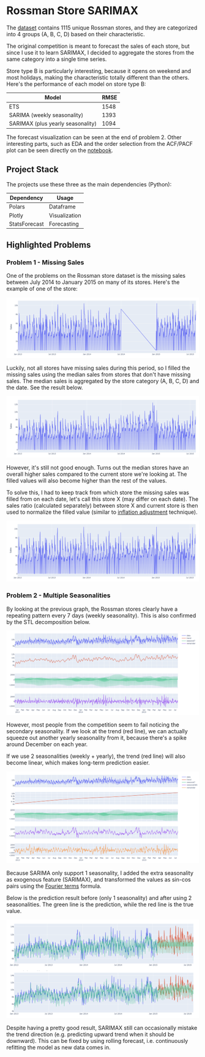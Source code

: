 # Rossman Store SARIMAX

The [dataset](https://www.kaggle.com/c/rossmann-store-sales) contains 1115 unique Rossman stores, and they are categorized into 4 groups (A, B, C, D) based on their characteristic.

The original competition is meant to forecast the sales of each store, but since I use it to learn SARIMAX, I decided to aggregate the stores from the same category into a single time series.

Store type B is particularly interesting, because it opens on weekend and most holidays, making the characteristic totally different than the others. Here's the performance of each model on store type B:

|Model|RMSE|
|---|---|
|ETS|1548|
|SARIMA (weekly seasonality)|1393|
|SARIMAX (plus yearly seasonality)|1094|

The forecast visualization can be seen at the end of problem 2. Other interesting parts, such as EDA and the order selection from the ACF/PACF plot can be seen directly on the [notebook](notebook.ipynb).

## Project Stack

The projects use these three as the main dependencies (Python):

|Dependency|Usage|
|---|---|
|Polars|Dataframe|
|Plotly|Visualization|
|StatsForecast|Forecasting|

## Highlighted Problems

### Problem 1 - Missing Sales

One of the problems on the Rossman store dataset is the missing sales between July 2014 to January 2015 on many of its stores. Here's the example of one of the store:

![alt text](img/image.png)

Luckily, not all stores have missing sales during this period, so I filled the missing sales using the median sales from stores that don't have missing sales. The median sales is aggregated by the store category (A, B, C, D) and the date. See the result below.

![alt text](img/image-1.png)

However, it's still not good enough. Turns out the median stores have an overall higher sales compared to the current store we're looking at. The filled values will also become higher than the rest of the values.

To solve this, I had to keep track from which store the missing sales was filled from on each date, let's call this store X (may differ on each date). The sales ratio (calculated separately) between store X and current store is then used to normalize the filled value (similar to [inflation adjustment](https://otexts.com/fpp3/transformations.html#inflation-adjustments) technique).

![alt text](img/image-2.png)

### Problem 2 - Multiple Seasonalities

By looking at the previous graph, the Rossman stores clearly have a repeating pattern every 7 days (weekly seasonality). This is also confirmed by the STL decomposition below.

![alt text](img/image-3.png)

However, most people from the competition seem to fail noticing the secondary seasonality. If we look at the trend (red line), we can actually squeeze out another yearly seasonality from it, because there's a spike around December on each year.

If we use 2 seasonalities (weekly + yearly), the trend (red line) will also become linear, which makes long-term prediction easier.

![alt text](img/image-4.png)

Because SARIMA only support 1 seasonality, I added the extra seasonality as exogenous feature (SARIMAX), and transformed the values as sin-cos pairs using the [Fourier terms](https://en.wikipedia.org/wiki/Fourier_series) formula.

Below is the prediction result before (only 1 seasonality) and after using 2 seasonalities. The green line is the prediction, while the red line is the true value.

![alt text](img/image-5.png)

Despite having a pretty good result, SARIMAX still can occasionally mistake the trend direction (e.g. predicting upward trend when it should be downward). This can be fixed by using rolling forecast, i.e. continuously refitting the model as new data comes in.
